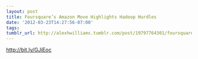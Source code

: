 ```yaml
---
layout: post
title: Foursquare’s Amazon Move Highlights Hadoop Hurdles
date: '2012-03-23T14:27:56-07:00'
tags: 
tumblr_url: http://alexhwilliams.tumblr.com/post/19797764301/foursquares-amazon-move-highlights-hadoop-hurdles
---
```

<p><a href="http://bit.ly/GJiEoc">http://bit.ly/GJiEoc</a></p>
